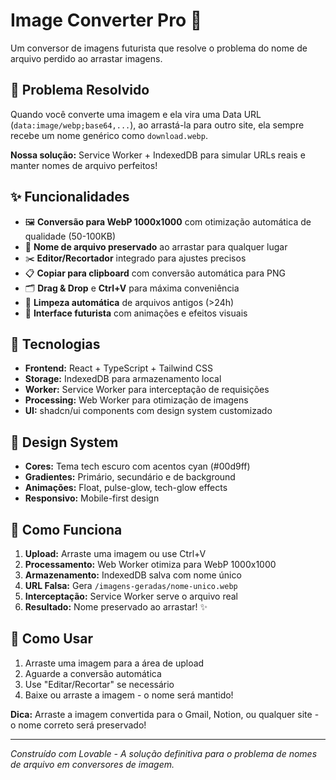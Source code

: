 # Image Converter Pro 🚀

Um conversor de imagens futurista que resolve o problema do nome de arquivo perdido ao arrastar imagens.

## 🎯 Problema Resolvido

Quando você converte uma imagem e ela vira uma Data URL (`data:image/webp;base64,...`), ao arrastá-la para outro site, ela sempre recebe um nome genérico como `download.webp`. 

**Nossa solução:** Service Worker + IndexedDB para simular URLs reais e manter nomes de arquivo perfeitos!

## ✨ Funcionalidades

- 🖼️ **Conversão para WebP 1000x1000** com otimização automática de qualidade (50-100KB)
- 🎯 **Nome de arquivo preservado** ao arrastar para qualquer lugar
- ✂️ **Editor/Recortador** integrado para ajustes precisos
- 📋 **Copiar para clipboard** com conversão automática para PNG
- 🗂️ **Drag & Drop** e **Ctrl+V** para máxima conveniência
- 🧹 **Limpeza automática** de arquivos antigos (>24h)
- 🌟 **Interface futurista** com animações e efeitos visuais

## 🔧 Tecnologias

- **Frontend:** React + TypeScript + Tailwind CSS
- **Storage:** IndexedDB para armazenamento local
- **Worker:** Service Worker para interceptação de requisições
- **Processing:** Web Worker para otimização de imagens
- **UI:** shadcn/ui components com design system customizado

## 🎨 Design System

- **Cores:** Tema tech escuro com acentos cyan (#00d9ff)
- **Gradientes:** Primário, secundário e de background
- **Animações:** Float, pulse-glow, tech-glow effects
- **Responsivo:** Mobile-first design

## 🚀 Como Funciona

1. **Upload:** Arraste uma imagem ou use Ctrl+V
2. **Processamento:** Web Worker otimiza para WebP 1000x1000
3. **Armazenamento:** IndexedDB salva com nome único
4. **URL Falsa:** Gera `/imagens-geradas/nome-unico.webp`
5. **Interceptação:** Service Worker serve o arquivo real
6. **Resultado:** Nome preservado ao arrastar! ✨

## 📱 Como Usar

1. Arraste uma imagem para a área de upload
2. Aguarde a conversão automática
3. Use "Editar/Recortar" se necessário
4. Baixe ou arraste a imagem - o nome será mantido!

**Dica:** Arraste a imagem convertida para o Gmail, Notion, ou qualquer site - o nome correto será preservado!

---

*Construído com Lovable - A solução definitiva para o problema de nomes de arquivo em conversores de imagem.*
